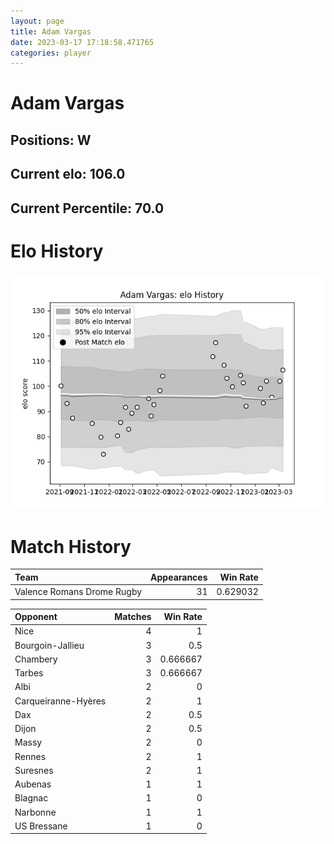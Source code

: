 ```yaml
---  
layout: page  
title: Adam Vargas  
date: 2023-03-17 17:18:58.471765  
categories: player  
---
```

# Adam Vargas

## Positions: W

## Current elo: 106.0

## Current Percentile: 70.0

# Elo History


![elo history](history_AdamVargas.png)
# Match History


| Team                       |   Appearances |   Win Rate |
|:---------------------------|--------------:|-----------:|
| Valence Romans Drome Rugby |            31 |   0.629032 |

| Opponent            |   Matches |   Win Rate |
|:--------------------|----------:|-----------:|
| Nice                |         4 |   1        |
| Bourgoin-Jallieu    |         3 |   0.5      |
| Chambery            |         3 |   0.666667 |
| Tarbes              |         3 |   0.666667 |
| Albi                |         2 |   0        |
| Carqueiranne-Hyères |         2 |   1        |
| Dax                 |         2 |   0.5      |
| Dijon               |         2 |   0.5      |
| Massy               |         2 |   0        |
| Rennes              |         2 |   1        |
| Suresnes            |         2 |   1        |
| Aubenas             |         1 |   1        |
| Blagnac             |         1 |   0        |
| Narbonne            |         1 |   1        |
| US Bressane         |         1 |   0        |